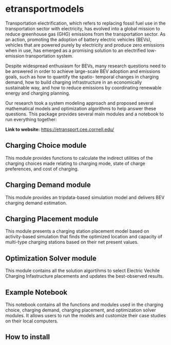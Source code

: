 # etransportmodels

Transportation electrification, which refers to replacing fossil fuel use in the transportation sector with electricity, has evolved into a global mission to reduce greenhouse gas (GHG) emissions from the transportation sector. As an action, promoting the adoption of battery electric vehicles (BEVs), vehicles that are powered purely by electricity and produce zero emissions when in use, has emerged as a promising solution to an electrified low-emission transportation system.

Despite widespread enthusiasm for BEVs, many research questions need to be answered in order to achieve large-scale BEV adoption and emissions goals, such as how to quantify the spatio- temporal changes in charging demand, how to build charging infrastructure in an economically sustainable way, and how to reduce emissions by coordinating renewable energy and charging planning.

Our research took a system modeling approach and proposed several mathematical models and optimization algorithms to help answer these questions. This package provides several main modules and a notebook to run everything together:

**Link to website:** https://etransport.cee.cornell.edu/

## Charging Choice module
This module provides functions to calculate the indirect utilities of the charging choices made relating to charging mode, state of charge preferences, and cost of charging.

## Charging Demand module
This module provides an tripdata-based simulation model and delivers BEV charging demand estimation.

## Charging Placement module
This module presents a charging station placement model based on activity-based simulation that finds the optimized location and capacity of multi-type charging stations based on their net present values.

## Optimization Solver module
This module contains all the solution algortihms to select Electric Vechile Charging Infastructure placements and updates the best-observed results.

## Example Notebook
This notebook contains all the functions and modules used in the charging choice, charging demand, charging placement, and optimization solver modules. It allows users to run the models and customize their case studies on their local computers.

## How to install

